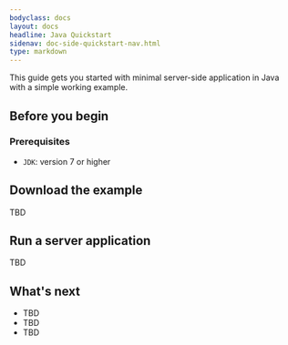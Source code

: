 ```yaml
---
bodyclass: docs
layout: docs
headline: Java Quickstart
sidenav: doc-side-quickstart-nav.html
type: markdown
---
```

<p class="lead">This guide gets you started with minimal server-side application in Java with a simple
working example.</p>

<div id="toc"></div>

## Before you begin

### Prerequisites

* `JDK`: version 7 or higher

## Download the example

TBD

## Run a server application

TBD

## What's next

- TBD
- TBD
- TBD

